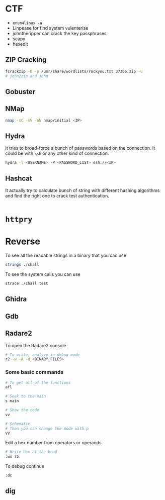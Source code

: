 # CTF

- `enum4linux -a`
- Linpease for find system vulenterise
- johntheripper can crack the key passphrases
- scapy
- hexedit

## ZIP Cracking

```bash
fcrackzip -D -p /usr/share/wordlists/rockyou.txt 37366.zip -u
# john2zip and john
```

## Gobuster

## NMap

```bash
nmap -sC -sV -oN nmap/initial <IP>
```

## Hydra

It tries to broad-force a bunch of passwords based on the connection. It could be with `ssh` or any other kind of connection.

```bash
hydra -l <USERNAME> -P <PASSWORD_LIST> ssh://<IP>
```

## Hashcat

It actually try to calculate bunch of string with different hashing algorithms and find the right one to crack test authentication.

```bash

```

# `httpry`

# Reverse

To see all the readable strings in a binary that you can use

```bash
strings ./chall
```

To see the system calls you can use

```bash
strace ./chall test
```

## Ghidra

## Gdb

## Radare2

To open the Radare2 console

```bash
# To write, analyze in debug mode
r2 -w -A -d <BINARY_FILES>
```

### Some basic commands

```bash
# To get all of the functions
afl

# Seek to the main
s main

# Show the code 
vv

# Schematic
# Then you can change the mode with p
VV
```

Edit a hex number from operators or operands

```bash
# Write hex at the head
:wx 75
```

To debug continue

```bash
:dc
```

## dig
